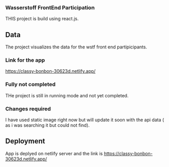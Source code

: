 ### Wasserstoff FrontEnd Participation


THIS project is build using react.js.

## Data

The project visualizes the data for the wstf front end partipicipants.

### Link for the app

https://classy-bonbon-30623d.netlify.app/

### Fully not completed

THe project is still in running mode and not yet completed.

### Changes required

I have used static image right now but will update it soon with the api data ( as i was searching it but could not find).

## Deployment

App is deplyed on netlify server and the link is 
https://classy-bonbon-30623d.netlify.app/


